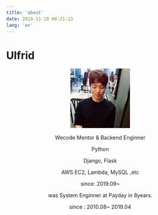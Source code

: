```yaml
---
title: 'about'
date: 2019-11-10 00:21:13
lang: 'en'
---
```


# Ulfrid

<div align="center">

![](../assets/profile.png)

Wecode Mentor & Backend Enginner

Python

Django, Flask

AWS EC2, Lambda, MySQL ,etc

since: 2019.09~

was System Enginner at Payday in 8years.

since : 2010.08~ 2019.04

</div>
